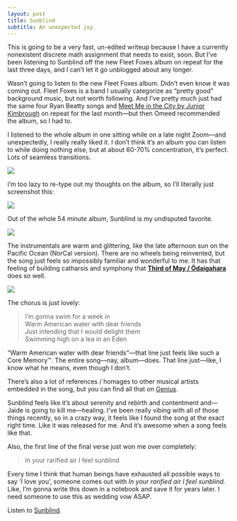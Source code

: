 ```yaml
---
layout: post
title: Sunblind 
subtitle: An unexpected joy. 
---
```

This is going to be a very fast, un-edited writeup because I have a currently nonexistent discrete math assignment that needs to exist, soon. But I’ve been listening to Sunblind off the new Fleet Foxes album on repeat for the last three days, and I can’t let it go unblogged about any longer.  

Wasn’t going to listen to the new Fleet Foxes album. Didn’t even know it was coming out. Fleet Foxes is a band I usually categorize as “pretty good” background music, but not worth following. And I’ve pretty much just had the same four Ryan Beatty songs and [Meet Me in the City by Junior Kimbrough](https://open.spotify.com/track/5LmmZgxFg1sSfxENxsdtak?si=9THkYzGYRDO4vm43CETlrw) on repeat for the last month—but then Omeed recommended the album, so I had to. 

I listened to the whole album in one sitting while on a late night Zoom—and unexpectedly, I really really liked it. I don’t think it’s an album you can listen to while doing nothing else, but at about 60-70% concentration, it’s perfect. Lots of seamless transitions.

![](https://media.pitchfork.com/photos/5f66908a537682947f093866/1:1/w_600/Fleet%20Foxes%20-%20Shore%20-%20Art.jpg)


I’m too lazy to re-type out my thoughts on the album, so I’ll literally just screenshot this:  

![](https://paper-attachments.dropbox.com/s_C148B1FF12774CEDFCCCED19DB27374A5AED32792E27B2DAD96F9499A676BE39_1601599746602_Screen+Shot+2020-10-01+at+5.49.02+PM.png)


Out of the whole 54 minute album, Sunblind is my undisputed favorite. 

![](https://paper-attachments.dropbox.com/s_C148B1FF12774CEDFCCCED19DB27374A5AED32792E27B2DAD96F9499A676BE39_1601599880573_image.png)


The instrumentals are warm and glittering, like the late afternoon sun on the Pacific Ocean (NorCal version). There are no wheels being reinvented, but the song just feels so impossibly familiar and wonderful to me. It has that feeling of building catharsis and symphony that [**Third of May / Ōdaigahara**](https://open.spotify.com/album/3HnloalXZ1JZ9O9DVgI6zC) does so well. 


![](https://www.californiabeaches.com/wp-content/uploads/2014/09/Bigs-McWay-Falls-at-Julia-Pfeiffer-State-Park-at-sunset-Big-Sur-CA-Large.jpg)


The chorus is just lovely: 


> I’m gonna swim for a week in <br>
> Warm American water with dear friends<br>
> Just intending that I would delight them<br>
> Swimming high on a lea in an Eden

“Warm American water with dear friends”—that line just feels like such a Core Memory™. The entire song—nay, album—does. That line just—like, I know what he means, even though I don’t. 

There’s also a lot of references / homages to other musical artists embedded in the song, but you can find all that on [Genius](https://genius.com/Fleet-foxes-sunblind-lyrics). 

Sunblind feels like it’s about serenity and rebirth and contentment and—Jaide is going to kill me—healing. I’ve been really vibing with all of those things recently, so in a crazy way, it feels like I found the song at the exact right time. Like it was released for me. And it’s awesome when a song feels like that. 

Also, the first line of the final verse just won me over completely:


> In your rarified air I feel sunblind

Every time I think that human beings have exhausted all possible ways to say ‘I love you’, someone comes out with *In your rarified air I feel sunblind.* Like, I’m gonna write this down in a notebook and save it for years later. I need someone to use this as wedding vow ASAP.

Listen to [Sunblind](https://open.spotify.com/track/308prODCCD0O660tIktbUi?si=DF8KC77dQUGe1MntgD-gDQ). 


